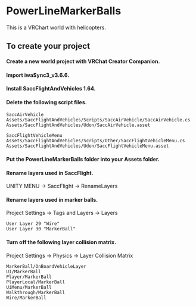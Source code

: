 # PowerLineMarkerBalls

This is a VRChart world with helicopters.

## To create your project
#### Create a new world project with VRChat Creator Companion.

#### Import iwaSync3_v3.6.6.

#### Install SaccFlightAndVehicles 1.64.

#### Delete the following script files.
```
SaccAirVehicle
Assets/SaccFlightAndVehicles/Scripts/SaccAirVehicle/SaccAirVehicle.cs
Assets/SaccFlightAndVehicles/Udon/SaccAirVehicle.asset

SaccFlightVehicleMenu
Assets/SaccFlightAndVehicles/Scripts/Other/SaccFlightVehicleMenu.cs
Assets/SaccFlightAndVehicles/Udon/SaccFlightVehicleMenu.asset
```

#### Put the PowerLineMarkerBalls folder into your Assets folder.

#### Rename layers used in SaccFlight.
UNITY MENU -> SaccFlight -> RenameLayers

#### Rename layers used in marker balls.
Project Settings -> Tags and Layers -> Layers
```
User Layer 29 "Wire"
User Layer 30 "MarkerBall"
```

#### Turn off the following layer collision matrix.
Project Settings -> Physics -> Layer Collision Matrix
```
MarkerBall/OnBoardVehicleLayer
UI/MarkerBall
Player/MarkerBall
PlayerLocal/MarkerBall
UiMenu/MarkerBall
Walkthrough/MarkerBall
Wire/MarkerBall
```
